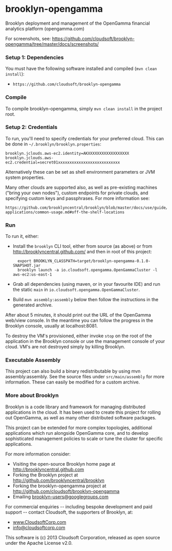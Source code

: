 brooklyn-opengamma
==================

Brooklyn deployment and management of the OpenGamma financial analytics platform (opengamma.com)

For screenshots, see: https://github.com/cloudsoft/brooklyn-opengamma/tree/master/docs/screenshots/

### Setup 1:  Dependencies

You must have the following software installed and compiled (`mvn clean install`):

* `https://github.com/cloudsoft/brooklyn-opengamma`


### Compile

To compile brooklyn-opengamma, simply `mvn clean install` in the project root.


### Setup 2:  Credentials

To run, you'll need to specify credentials for your preferred cloud.  This can be done 
in `~/.brooklyn/brooklyn.properties`:

    brooklyn.jclouds.aws-ec2.identity=AKXXXXXXXXXXXXXXXXXX
    brooklyn.jclouds.aws-ec2.credential=secret01xxxxxxxxxxxxxxxxxxxxxxxxxxx

Alternatively these can be set as shell environment parameters or JVM system properties.

Many other clouds are supported also, as well as pre-existing machines ("bring your own nodes"),
custom endpoints for private clouds, and specifying custom keys and passphrases.
For more information see:

    https://github.com/brooklyncentral/brooklyn/blob/master/docs/use/guide/defining-applications/common-usage.md#off-the-shelf-locations


### Run

To run it, either:

* Install the `brooklyn` CLI tool, either from source (as above) or from 
  http://brooklyncentral.github.com/ and then in root of this project:

        export BROOKLYN_CLASSPATH=target/brooklyn-opengamma-0.1.0-SNAPSHOT.jar
        brooklyn launch -a io.cloudsoft.opengamma.OpenGammaCluster -l aws-ec2:us-east-1

* Grab all dependencies (using maven, or in your favourite IDE) and run the 
  static `main` in `io.cloudsoft.opengamma.OpenGammaCluster`.

* Build `mvn assembly:assembly` below then follow the instructions in the generated archive.

After about 5 minutes, it should print out the URL of the OpenGamma web/view console.
In the meantime you can follow the progress in the Brooklyn console, usually at localhost:8081.  

To destroy the VM's provisioned, either invoke `stop` on the root of the application in the 
Brooklyn console or use the management console of your cloud.  VM's are not destroyed simply 
by killing Brooklyn.


### Executable Assembly

This project can also build a binary redistributable by using mvn assembly:assembly.
See the source files under `src/main/assembly` for more information.  These can 
easily be modified for a custom archive.


### More about Brooklyn

Brooklyn is a code library and framework for managing distributed applications
in the cloud.  It has been used to create this project for rolling out OpenGamma,
as well as many other distributed software packages.

This project can be extended for more complex topologies, additional applications
which run alongside OpenGamma core, and to develop sophisticated management policies to
scale or tune the cluster for specific applications.

For more information consider:

* Visiting the open-source Brooklyn home page at  http://brooklyncentral.github.com
* Forking the Brooklyn project at  http://github.com/brooklyncentral/brooklyn
* Forking the brooklyn-opengamma project at  http://github.com/cloudsoft/brooklyn-opengamma
* Emailing  brooklyn-users@googlegroups.com 

For commercial enquiries -- including bespoke development and paid support --
contact Cloudsoft, the supporters of Brooklyn, at:

* www.CloudsoftCorp.com
* info@cloudsoftcorp.com

This software is (c) 2013 Cloudsoft Corporation, released as open source under the Apache License v2.0.

